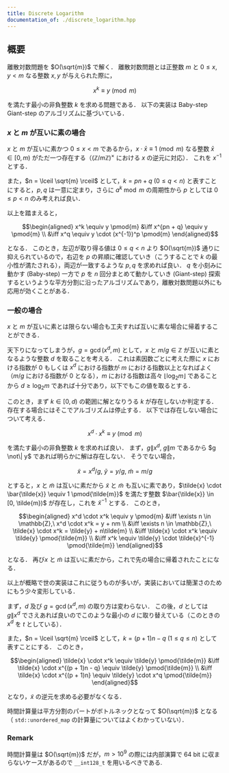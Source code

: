 ```yaml
---
title: Discrete Logarithm
documentation_of: ./discrete_logarithm.hpp
---
```


## 概要
離散対数問題を $O(\sqrt{m})$ で解く．
離散対数問題とは正整数 $m$ と $0 \leq x, y < m$ なる整数 $x, y$ が与えられた際に，

$$x^k \equiv y \pmod{m}$$

を満たす最小の非負整数 $k$ を求める問題である．
以下の実装は Baby-step Giant-step のアルゴリズムに基づいている．

### $x$ と $m$ が互いに素の場合
$x$ と $m$ が互いに素かつ $0 \leq x < m$ であるから，$x \cdot \bar{x} \equiv 1 \pmod{m}$ なる整数 $\bar{x} \in [0, m)$ がただ一つ存在する（$(\mathbb{Z}/m\mathbb{Z})^\times$ における $x$ の逆元に対応）．
これを $x^{-1}$ とする．

また，$n = \lceil \sqrt{m} \rceil$ として，$k = pn + q\ (0 \leq q < n)$ と表すことにすると，$p, q$ は一意に定まり，さらに $a^k \bmod{m}$ の周期性から $p$ としては $0 \leq p < n$ のみ考えれば良い．

以上を踏まえると，

$$\begin{aligned}
    x^k \equiv y \pmod{m}
    &\iff x^{pn + q} \equiv y \pmod{m} \\
    &\iff x^q \equiv y \cdot (x^{-1})^p \pmod{m}
\end{aligned}$$

となる．
このとき，左辺が取り得る値は $0 \leq q < n$ より $O(\sqrt{m})$ 通りに抑えられているので，右辺を $p$ の昇順に確認していき（こうすることで $k$ の最小性が満たされる），両辺が一致するような $p, q$ を求めれば良い．
$q$ を小刻みに動かす (Baby-step) 一方で $p$ を $n$ 回分まとめて動かしていき (Giant-step) 探索するというような平方分割に沿ったアルゴリズムであり，離散対数問題以外にも応用が効くことがある．

### 一般の場合
$x$ と $m$ が互いに素とは限らない場合も工夫すれば互いに素な場合に帰着することができる．

天下りになってしまうが，$g = \gcd(x^d, m)$ として，$x$ と $m/g \in \mathbb{Z}$ が互いに素となるような整数 $d$ を取ることを考える．
これは素因数ごとに考えた際に $x$ における指数が 0 もしくは $x^d$ における指数が $m$ における指数以上となればよく（$m/g$ における指数が 0 となる），$m$ における指数は高々 $\lfloor \log_2 m \rfloor$ であることから $d \geq \log_2 m$ であれば十分であり，以下でもこの値を取るとする．

このとき，まず $k \in [0, d)$ の範囲に解となりうる $k$ が存在しないか判定する．
存在する場合にはそこでアルゴリズムは停止する．
以下では存在しない場合について考える．

$$x^d \cdot x^k \equiv y \pmod{m}$$

を満たす最小の非負整数 $k$ を求めれば良い．
まず，$g \| x^d,\ g \| m$ であるから $g \not\| y$ であれば明らかに解は存在しない．
そうでない場合，

$$\tilde{x} = x^d/g,\ \tilde{y} = y/g,\ \tilde{m} = m/g$$

とすると，$x$ と $\tilde{m}$ は互いに素だから $\tilde{x}$ と $\tilde{m}$ も互いに素であり，$\tilde{x} \cdot \bar{\tilde{x}} \equiv 1 \pmod{\tilde{m}}$ を満たす整数 $\bar{\tilde{x}} \in [0, \tilde{m})$ が存在し，これを $\tilde{x}^{-1}$ とする．
このとき，

$$\begin{aligned}
    x^d \cdot x^k \equiv y \pmod{m}
    &\iff \exists n \in \mathbb{Z},\ x^d \cdot x^k = y + nm \\
    &\iff \exists n \in \mathbb{Z},\ \tilde{x} \cdot x^k = \tilde{y} + n\tilde{m} \\
    &\iff \tilde{x} \cdot x^k \equiv \tilde{y} \pmod{\tilde{m}} \\
    &\iff x^k \equiv \tilde{y} \cdot \tilde{x}^{-1} \pmod{\tilde{m}}
\end{aligned}$$

となる．
再び$x$ と $\tilde{m}$ は互いに素だから，これで先の場合に帰着されたことになる．

以上が概略で世の実装はこれに従うものが多いが，実装においては簡潔さのためにもう少々変形している．

まず，$d$ 及び $g = \gcd(x^d, m)$ の取り方は変わらない．
この後，$d$ としては $g \| x^d$ でさえあれば良いのでこのような最小の $d$ に取り替えている（このときの $x^d$ を $t$ としている）．

また，$n = \lceil \sqrt{m} \rceil$ として，$k = (p + 1)n - q\ (1 \leq q \leq n)$ として表すことにする．
このとき，

$$\begin{aligned}
    \tilde{x} \cdot x^k \equiv \tilde{y} \pmod{\tilde{m}}
    &\iff \tilde{x} \cdot x^{(p + 1)n - q} \equiv \tilde{y} \pmod{\tilde{m}} \\
    &\iff \tilde{x} \cdot x^{(p + 1)n} \equiv \tilde{y} \cdot x^q \pmod{\tilde{m}}
\end{aligned}$$

となり，$\tilde{x}$ の逆元を求める必要がなくなる．

時間計算量は平方分割のパートがボトルネックとなって $O(\sqrt{m})$ となる（ `std::unordered_map` の計算量についてはよくわかっていない）．

### Remark
時間計算量は $O(\sqrt{m})$ だが，$m > 10^9$ の際には内部演算で 64 bit に収まらないケースがあるので `__int128_t` を用いるべきである.
